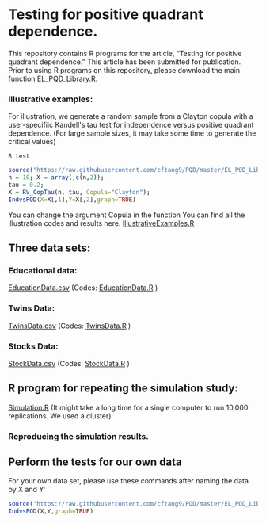# Testing for positive quadrant dependence.

This repository contains R programs for the article, “Testing for positive quadrant dependence.” 
This article has been submitted for publication. 
Prior to using R programs on this repository, please download the main function [EL_PQD_Library.R](https://raw.githubusercontent.com/cftang9/PQD/master/EL_PQD_Library.R). 

### Illustrative examples: 

For illustration, we generate a random sample from a Clayton copula with a user-specifiic Kandell's tau test for independence versus positive quadrant dependence. (For large sample sizes, it may take some time to generate the critical values)      

``R test``

```R
source("https://raw.githubusercontent.com/cftang9/PQD/master/EL_PQD_Library.R")
n = 10; X = array(,c(n,2)); 
tau = 0.2; 
X = RV_CopTau(n, tau, Copula="Clayton"); 
IndvsPQD(X=X[,1],Y=X[,2],graph=TRUE)
```
You can change the argument Copula in the function 
You can find all the illustration codes and results here. 
[IllustrativeExamples.R](https://raw.githubusercontent.com/cftang9/PQD/master/IllustrativeExamples.R)


## Three data sets:

### Educational data: 

[EducationData.csv](https://raw.githubusercontent.com/cftang9/PQD/master/EducationData.csv)
(Codes: [EducationData.R](https://raw.githubusercontent.com/cftang9/PQD/master/EducationData.R) )

### Twins Data:  

[TwinsData.csv](https://raw.githubusercontent.com/cftang9/PQD/master/TwinsData.csv) 
(Codes: [TwinsData.R](https://raw.githubusercontent.com/cftang9/PQD/master/TwinsData.R) )

### Stocks Data: 

[StockData.csv](https://raw.githubusercontent.com/cftang9/PQD/master/StockData.csv) 
(Codes: [StockData.R](https://raw.githubusercontent.com/cftang9/PQD/master/StockData.R) )

## R program for repeating the simulation study: 
[Simulation.R](https://raw.githubusercontent.com/cftang9/PQD/master/Simulation.R)
(It might take a long time for a single computer to run 10,000 replications. We used a cluster)


### Reproducing the simulation results. 



## Perform the tests for our own data
For your own data set, please use these commands after naming the data by X and Y:
```R
source("https://raw.githubusercontent.com/cftang9/PQD/master/EL_PQD_Library.R")
IndvsPQD(X,Y,graph=TRUE)
```
